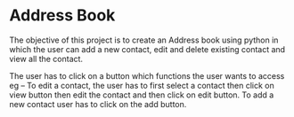 # Address Book

The objective of this project is to create an Address book using python in which the user can add a new contact, edit and delete existing contact and view all the contact.

The user has to click on a button which functions the user wants to access eg – To edit a contact, the user has to first select a contact then click on view button then edit the contact and then click on edit button. To add a new contact user has to click on the add button.
